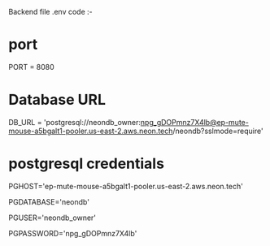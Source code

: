 Backend file .env code :-

# port
PORT = 8080

# Database URL
DB_URL = 'postgresql://neondb_owner:npg_gDOPmnz7X4lb@ep-mute-mouse-a5bgalt1-pooler.us-east-2.aws.neon.tech/neondb?sslmode=require'

# postgresql credentials
PGHOST='ep-mute-mouse-a5bgalt1-pooler.us-east-2.aws.neon.tech'

PGDATABASE='neondb'

PGUSER='neondb_owner'

PGPASSWORD='npg_gDOPmnz7X4lb'


